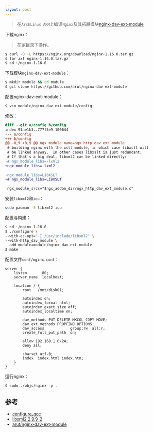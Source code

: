 ```yaml
---
layout: post
---
```


> 在`ArchLinux ARM`上编译`Nginx`及其拓展模块[nginx-dav-ext-module](https://github.com/arut/nginx-dav-ext-module)

下载nginx：

> 在家目录下操作。

```bash
$ curl -O -L https://nginx.org/download/nginx-1.16.0.tar.gz
$ tar zxf nginx-1.16.0.tar.gz
$ cd ~/nginx-1.16.0
```

下载模块`nginx-dav-ext-module`：

```bash
$ mkdir module && cd module
$ git clone https://github.com/arut/nginx-dav-ext-module
```

配置nginx-dav-ext-module：

```bash
$ vim module/nginx-dav-ext-module/config
```

修改：

```diff
diff --git a/config b/config
index 91ae1b3..777f5e9 100644
--- a/config
+++ b/config
@@ -8,9 +8,9 @@ ngx_module_name=ngx_http_dav_ext_module
 # building nginx with the xslt module, in which case libxslt will
 # be linked anyway.  In other cases libxslt is just redundant.
 # If that's a big deal, libxml2 can be linked directly:
-# ngx_module_libs=-lxml2
+ngx_module_libs=-lxml2
 
-ngx_module_libs=LIBXSLT
+# ngx_module_libs=LIBXSLT
 
 ngx_module_srcs="$ngx_addon_dir/ngx_http_dav_ext_module.c"
```

安装`libxml2`和`icu`：

```bash
sudo pacman -S libxml2 icu
```

配置与构建：

```bash
$ cd ~/nginx-1.16.0
$ ./configure \
--with-cc-opt="-I /usr/include/libxml2" \
--with-http_dav_module \
--add-module=module/nginx-dav-ext-module
$ make
```

配置文件`conf/nginx.conf`：

```
server {
    listen       80;
    server_name  localhost;

    location / {
        root   /mnt/disk01;

        autoindex on;
        autoindex_format html;
        autoindex_exact_size off;
        autoindex_localtime on;

        dav_methods PUT DELETE MKCOL COPY MOVE;
        dav_ext_methods PROPFIND OPTIONS;
        dav_access            group:rw  all:r;
        create_full_put_path  on;

        allow 192.168.1.0/24;
        deny all;

        charset utf-8;
        index  index.html index.htm;
    }
}
```

运行nginx：

```
$ sudo ./objs/nginx -p .
```

## 参考

- [configure_gcc](https://docs.nginx.com/nginx/admin-guide/installing-nginx/installing-nginx-open-source/#configure_gcc)
- [libxml2 2.9.9-2](https://www.archlinux.org/packages/extra/x86_64/libxml2/)
- [arut/nginx-dav-ext-module](https://github.com/arut/nginx-dav-ext-module)
